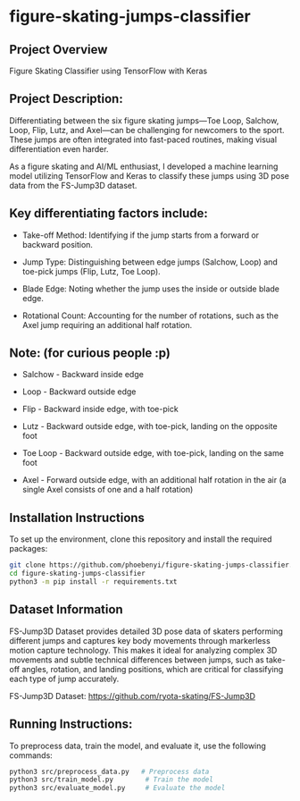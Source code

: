 # figure-skating-jumps-classifier

## Project Overview
Figure Skating Classifier using TensorFlow with Keras 

## Project Description:

Differentiating between the six figure skating jumps—Toe Loop, Salchow, Loop, Flip, Lutz, and Axel—can be challenging for newcomers to the sport. These jumps are often integrated into fast-paced routines, making visual differentiation even harder.

As a figure skating and AI/ML enthusiast, I developed a machine learning model utilizing TensorFlow and Keras to classify these jumps using 3D pose data from the FS-Jump3D dataset.


## Key differentiating factors include:

- Take-off Method: Identifying if the jump starts from a forward or backward position.

- Jump Type: Distinguishing between edge jumps (Salchow, Loop) and toe-pick jumps (Flip, Lutz, Toe Loop).

- Blade Edge: Noting whether the jump uses the inside or outside blade edge.

- Rotational Count: Accounting for the number of rotations, such as the Axel jump requiring an additional half rotation.


## Note: (for curious people :p)

- Salchow     -  Backward inside edge

- Loop        -  Backward outside edge

- Flip        -  Backward inside edge, with toe-pick

- Lutz        -  Backward outside edge, with toe-pick, landing on the opposite foot

- Toe Loop    -  Backward outside edge, with toe-pick, landing on the same foot

- Axel        -  Forward outside edge, with an additional half rotation in the air (a single Axel consists of one and a half rotation)


## Installation Instructions
To set up the environment, clone this repository and install the required packages:

```bash
git clone https://github.com/phoebenyi/figure-skating-jumps-classifier.git
cd figure-skating-jumps-classifier
python3 -m pip install -r requirements.txt
```

## Dataset Information
FS-Jump3D Dataset provides detailed 3D pose data of skaters performing different jumps and captures key body movements through markerless motion capture technology. This makes it ideal for analyzing complex 3D movements and subtle technical differences between jumps, such as take-off angles, rotation, and landing positions, which are critical for classifying each type of jump accurately.

FS-Jump3D Dataset: https://github.com/ryota-skating/FS-Jump3D


## Running Instructions:
To preprocess data, train the model, and evaluate it, use the following commands:
```bash
python3 src/preprocess_data.py   # Preprocess data
python3 src/train_model.py        # Train the model
python3 src/evaluate_model.py     # Evaluate the model
```

